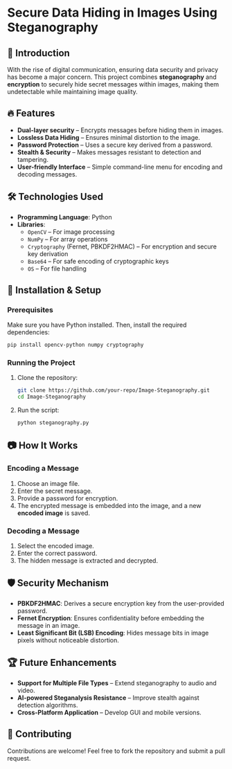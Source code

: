 # Secure Data Hiding in Images Using Steganography

## 📌 Introduction
With the rise of digital communication, ensuring data security and privacy has become a major concern. This project combines **steganography** and **encryption** to securely hide secret messages within images, making them undetectable while maintaining image quality.

## 🔥 Features
- **Dual-layer security** – Encrypts messages before hiding them in images.
- **Lossless Data Hiding** – Ensures minimal distortion to the image.
- **Password Protection** – Uses a secure key derived from a password.
- **Stealth & Security** – Makes messages resistant to detection and tampering.
- **User-friendly Interface** – Simple command-line menu for encoding and decoding messages.

## 🛠️ Technologies Used
- **Programming Language**: Python
- **Libraries**:
    - `OpenCV` – For image processing
    - `NumPy` – For array operations
    - `Cryptography` (Fernet, PBKDF2HMAC) – For encryption and secure key derivation
    - `Base64` – For safe encoding of cryptographic keys
    - `OS` – For file handling

## 🚀 Installation & Setup
### Prerequisites
Make sure you have Python installed. Then, install the required dependencies:
```sh
pip install opencv-python numpy cryptography
```

### Running the Project
1. Clone the repository:
   ```sh
   git clone https://github.com/your-repo/Image-Steganography.git
   cd Image-Steganography
   ```
2. Run the script:
   ```sh
   python steganography.py
   ```

## 📷 How It Works
### Encoding a Message
1. Choose an image file.
2. Enter the secret message.
3. Provide a password for encryption.
4. The encrypted message is embedded into the image, and a new **encoded image** is saved.

### Decoding a Message
1. Select the encoded image.
2. Enter the correct password.
3. The hidden message is extracted and decrypted.

## 🛡️ Security Mechanism
- **PBKDF2HMAC**: Derives a secure encryption key from the user-provided password.
- **Fernet Encryption**: Ensures confidentiality before embedding the message in an image.
- **Least Significant Bit (LSB) Encoding**: Hides message bits in image pixels without noticeable distortion.

## 🏆 Future Enhancements
- **Support for Multiple File Types** – Extend steganography to audio and video.
- **AI-powered Steganalysis Resistance** – Improve stealth against detection algorithms.
- **Cross-Platform Application** – Develop GUI and mobile versions.

## 🤝 Contributing
Contributions are welcome! Feel free to fork the repository and submit a pull request.
